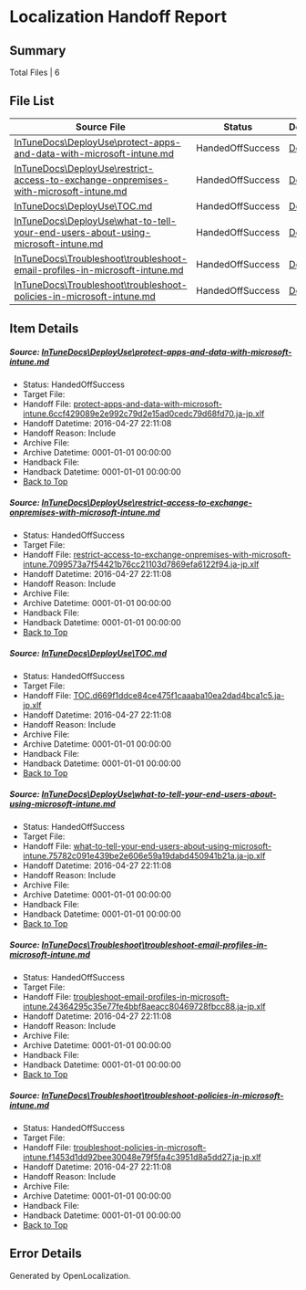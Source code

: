 # <a name='report-top'></a> Localization Handoff Report

## Summary
 Total Files | 6

## File List
 Source File | Status | Details 
 ----------- | ------ | ------- 
 [InTuneDocs\DeployUse\protect-apps-and-data-with-microsoft-intune.md](https://github.com/Microsoft/IntuneDocs-pr/blob/dcee7a81bf4f1a5e2ec69725c1332c0e064d7466/InTuneDocs/DeployUse/protect-apps-and-data-with-microsoft-intune.md) | HandedOffSuccess | [Details](#9ddf4676f234fd3ecf79055780591dcb97dacc35239)
 [InTuneDocs\DeployUse\restrict-access-to-exchange-onpremises-with-microsoft-intune.md](https://github.com/Microsoft/IntuneDocs-pr/blob/27c814a1651172f69c626de6baa965f34db7d77d/InTuneDocs/DeployUse/restrict-access-to-exchange-onpremises-with-microsoft-intune.md) | HandedOffSuccess | [Details](#5254b75d1edf3dfab4ae00adbb6616b071f54d90247)
 [InTuneDocs\DeployUse\TOC.md](https://github.com/Microsoft/IntuneDocs-pr/blob/c446b3a31ca98a65d26784d1852dd7a6e26ca6b1/InTuneDocs/DeployUse/TOC.md) | HandedOffSuccess | [Details](#b5395054d129e6a1b91409ca511d305de3d042a3263)
 [InTuneDocs\DeployUse\what-to-tell-your-end-users-about-using-microsoft-intune.md](https://github.com/Microsoft/IntuneDocs-pr/blob/c446b3a31ca98a65d26784d1852dd7a6e26ca6b1/InTuneDocs/DeployUse/what-to-tell-your-end-users-about-using-microsoft-intune.md) | HandedOffSuccess | [Details](#b469138625ba29ccbaa2edc797872f9e812dbad3272)
 [InTuneDocs\Troubleshoot\troubleshoot-email-profiles-in-microsoft-intune.md](https://github.com/Microsoft/IntuneDocs-pr/blob/c446b3a31ca98a65d26784d1852dd7a6e26ca6b1/InTuneDocs/Troubleshoot/troubleshoot-email-profiles-in-microsoft-intune.md) | HandedOffSuccess | [Details](#507c933e3ce494f49841db805a39e6dff23236101102)
 [InTuneDocs\Troubleshoot\troubleshoot-policies-in-microsoft-intune.md](https://github.com/Microsoft/IntuneDocs-pr/blob/c446b3a31ca98a65d26784d1852dd7a6e26ca6b1/InTuneDocs/Troubleshoot/troubleshoot-policies-in-microsoft-intune.md) | HandedOffSuccess | [Details](#ca638445798c3b8a07e34c1a7957d6b4c06308701104)

## Item Details
##### <a name='9ddf4676f234fd3ecf79055780591dcb97dacc35239'></a> Source: [InTuneDocs\DeployUse\protect-apps-and-data-with-microsoft-intune.md](https://github.com/Microsoft/IntuneDocs-pr/blob/dcee7a81bf4f1a5e2ec69725c1332c0e064d7466/InTuneDocs/DeployUse/protect-apps-and-data-with-microsoft-intune.md)
* Status: HandedOffSuccess
* Target File: 
* Handoff File: [protect-apps-and-data-with-microsoft-intune.6ccf429089e2e992c79d2e15ad0cedc79d68fd70.ja-jp.xlf](https://github.com/Microsoft/EM.handoff/blob/873c1319aac61391801669bf629d7a08a8e43bb5/ol-handoff/Microsoft/IntuneDocs-pr.ja-jp/master/protect-apps-and-data-with-microsoft-intune.6ccf429089e2e992c79d2e15ad0cedc79d68fd70.ja-jp.xlf)
* Handoff Datetime: 2016-04-27 22:11:08
* Handoff Reason: Include
* Archive File: 
* Archive Datetime: 0001-01-01 00:00:00
* Handback File: 
* Handback Datetime: 0001-01-01 00:00:00
* [Back to Top](#report-top)

##### <a name='5254b75d1edf3dfab4ae00adbb6616b071f54d90247'></a> Source: [InTuneDocs\DeployUse\restrict-access-to-exchange-onpremises-with-microsoft-intune.md](https://github.com/Microsoft/IntuneDocs-pr/blob/27c814a1651172f69c626de6baa965f34db7d77d/InTuneDocs/DeployUse/restrict-access-to-exchange-onpremises-with-microsoft-intune.md)
* Status: HandedOffSuccess
* Target File: 
* Handoff File: [restrict-access-to-exchange-onpremises-with-microsoft-intune.7099573a7f54421b76cc21103d7869efa6122f94.ja-jp.xlf](https://github.com/Microsoft/EM.handoff/blob/873c1319aac61391801669bf629d7a08a8e43bb5/ol-handoff/Microsoft/IntuneDocs-pr.ja-jp/master/restrict-access-to-exchange-onpremises-with-microsoft-intune.7099573a7f54421b76cc21103d7869efa6122f94.ja-jp.xlf)
* Handoff Datetime: 2016-04-27 22:11:08
* Handoff Reason: Include
* Archive File: 
* Archive Datetime: 0001-01-01 00:00:00
* Handback File: 
* Handback Datetime: 0001-01-01 00:00:00
* [Back to Top](#report-top)

##### <a name='b5395054d129e6a1b91409ca511d305de3d042a3263'></a> Source: [InTuneDocs\DeployUse\TOC.md](https://github.com/Microsoft/IntuneDocs-pr/blob/c446b3a31ca98a65d26784d1852dd7a6e26ca6b1/InTuneDocs/DeployUse/TOC.md)
* Status: HandedOffSuccess
* Target File: 
* Handoff File: [TOC.d669f1ddce84ce475f1caaaba10ea2dad4bca1c5.ja-jp.xlf](https://github.com/Microsoft/EM.handoff/blob/873c1319aac61391801669bf629d7a08a8e43bb5/ol-handoff/Microsoft/IntuneDocs-pr.ja-jp/master/TOC.d669f1ddce84ce475f1caaaba10ea2dad4bca1c5.ja-jp.xlf)
* Handoff Datetime: 2016-04-27 22:11:08
* Handoff Reason: Include
* Archive File: 
* Archive Datetime: 0001-01-01 00:00:00
* Handback File: 
* Handback Datetime: 0001-01-01 00:00:00
* [Back to Top](#report-top)

##### <a name='b469138625ba29ccbaa2edc797872f9e812dbad3272'></a> Source: [InTuneDocs\DeployUse\what-to-tell-your-end-users-about-using-microsoft-intune.md](https://github.com/Microsoft/IntuneDocs-pr/blob/c446b3a31ca98a65d26784d1852dd7a6e26ca6b1/InTuneDocs/DeployUse/what-to-tell-your-end-users-about-using-microsoft-intune.md)
* Status: HandedOffSuccess
* Target File: 
* Handoff File: [what-to-tell-your-end-users-about-using-microsoft-intune.75782c091e439be2e606e59a19dabd450941b21a.ja-jp.xlf](https://github.com/Microsoft/EM.handoff/blob/873c1319aac61391801669bf629d7a08a8e43bb5/ol-handoff/Microsoft/IntuneDocs-pr.ja-jp/master/what-to-tell-your-end-users-about-using-microsoft-intune.75782c091e439be2e606e59a19dabd450941b21a.ja-jp.xlf)
* Handoff Datetime: 2016-04-27 22:11:08
* Handoff Reason: Include
* Archive File: 
* Archive Datetime: 0001-01-01 00:00:00
* Handback File: 
* Handback Datetime: 0001-01-01 00:00:00
* [Back to Top](#report-top)

##### <a name='507c933e3ce494f49841db805a39e6dff23236101102'></a> Source: [InTuneDocs\Troubleshoot\troubleshoot-email-profiles-in-microsoft-intune.md](https://github.com/Microsoft/IntuneDocs-pr/blob/c446b3a31ca98a65d26784d1852dd7a6e26ca6b1/InTuneDocs/Troubleshoot/troubleshoot-email-profiles-in-microsoft-intune.md)
* Status: HandedOffSuccess
* Target File: 
* Handoff File: [troubleshoot-email-profiles-in-microsoft-intune.24364295c35e77fe4bbf8aeacc80469728fbcc88.ja-jp.xlf](https://github.com/Microsoft/EM.handoff/blob/873c1319aac61391801669bf629d7a08a8e43bb5/ol-handoff/Microsoft/IntuneDocs-pr.ja-jp/master/troubleshoot-email-profiles-in-microsoft-intune.24364295c35e77fe4bbf8aeacc80469728fbcc88.ja-jp.xlf)
* Handoff Datetime: 2016-04-27 22:11:08
* Handoff Reason: Include
* Archive File: 
* Archive Datetime: 0001-01-01 00:00:00
* Handback File: 
* Handback Datetime: 0001-01-01 00:00:00
* [Back to Top](#report-top)

##### <a name='ca638445798c3b8a07e34c1a7957d6b4c06308701104'></a> Source: [InTuneDocs\Troubleshoot\troubleshoot-policies-in-microsoft-intune.md](https://github.com/Microsoft/IntuneDocs-pr/blob/c446b3a31ca98a65d26784d1852dd7a6e26ca6b1/InTuneDocs/Troubleshoot/troubleshoot-policies-in-microsoft-intune.md)
* Status: HandedOffSuccess
* Target File: 
* Handoff File: [troubleshoot-policies-in-microsoft-intune.f1453d1dd92bee30048e79f5fa4c3951d8a5dd27.ja-jp.xlf](https://github.com/Microsoft/EM.handoff/blob/873c1319aac61391801669bf629d7a08a8e43bb5/ol-handoff/Microsoft/IntuneDocs-pr.ja-jp/master/troubleshoot-policies-in-microsoft-intune.f1453d1dd92bee30048e79f5fa4c3951d8a5dd27.ja-jp.xlf)
* Handoff Datetime: 2016-04-27 22:11:08
* Handoff Reason: Include
* Archive File: 
* Archive Datetime: 0001-01-01 00:00:00
* Handback File: 
* Handback Datetime: 0001-01-01 00:00:00
* [Back to Top](#report-top)


## Error Details

Generated by OpenLocalization.
